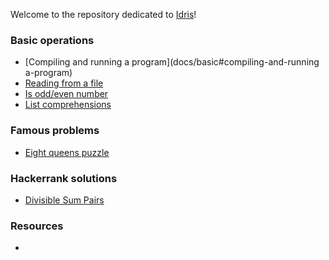 
Welcome to the repository dedicated to [Idris](https://www.idris-lang.org/)!

### Basic operations

* [Compiling and running a program](docs/basic#compiling-and-running a-program)
* [Reading from a file](docs/basic#reading-from-a-file)
* [Is odd/even number](docs/basic.md#is-oddeven-number)
* [List comprehensions](/docs)


### Famous problems

* [Eight queens puzzle](#)

### Hackerrank solutions

* [Divisible Sum Pairs](https://www.hackerrank.com/challenges/divisible-sum-pairs/problem)

### Resources

* []()
